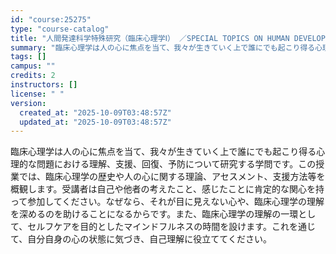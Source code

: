 ```yaml
---
id: "course:25275"
type: "course-catalog"
title: "人間発達科学特殊研究（臨床心理学Ⅰ） ／SPECIAL TOPICS ON HUMAN DEVELOPMENTAL SCIENCE: CLINICAL PSYCHOLOGY Ⅰ"
summary: "臨床心理学は人の心に焦点を当て、我々が生きていく上で誰にでも起こり得る心理的な問題における理解、支援、回復、予防について研究する学問です。この授業では、臨床心理学の歴史や人の心に関する理論、アセスメント、支援方法等を概観します。受講者は自己…"
tags: []
campus: ""
credits: 2
instructors: []
license: " "
version:
  created_at: "2025-10-09T03:48:57Z"
  updated_at: "2025-10-09T03:48:57Z"
---
```


臨床心理学は人の心に焦点を当て、我々が生きていく上で誰にでも起こり得る心理的な問題における理解、支援、回復、予防について研究する学問です。この授業では、臨床心理学の歴史や人の心に関する理論、アセスメント、支援方法等を概観します。受講者は自己や他者の考えたこと、感じたことに肯定的な関心を持って参加してください。なぜなら、それが目に見えない心や、臨床心理学の理解を深めるのを助けることになるからです。また、臨床心理学の理解の一環として、セルフケアを目的としたマインドフルネスの時間を設けます。これを通じて、自分自身の心の状態に気づき、自己理解に役立ててください。
